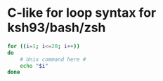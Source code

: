 # C-like for loop syntax for ksh93/bash/zsh  

```bash
for ((i=1; i<=20; i++))
do
    # Unix command here #
    echo "$i"
done
```
